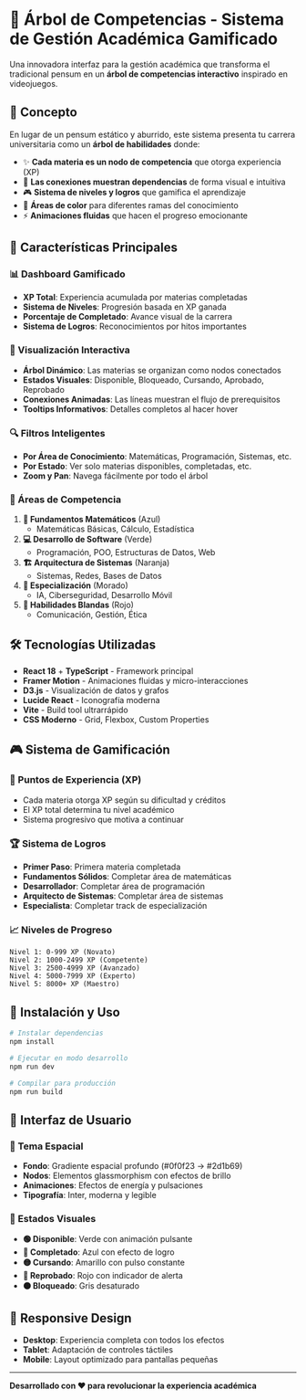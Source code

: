 # 🌟 Árbol de Competencias - Sistema de Gestión Académica Gamificado

Una innovadora interfaz para la gestión académica que transforma el tradicional pensum en un **árbol de competencias interactivo** inspirado en videojuegos.

## 🎯 Concepto

En lugar de un pensum estático y aburrido, este sistema presenta tu carrera universitaria como un **árbol de habilidades** donde:

- ✨ **Cada materia es un nodo de competencia** que otorga experiencia (XP)
- 🔗 **Las conexiones muestran dependencias** de forma visual e intuitiva
- 🎮 **Sistema de niveles y logros** que gamifica el aprendizaje
- 🌈 **Áreas de color** para diferentes ramas del conocimiento
- ⚡ **Animaciones fluidas** que hacen el progreso emocionante

## 🚀 Características Principales

### 📊 Dashboard Gamificado

- **XP Total**: Experiencia acumulada por materias completadas
- **Sistema de Niveles**: Progresión basada en XP ganada
- **Porcentaje de Completado**: Avance visual de la carrera
- **Sistema de Logros**: Reconocimientos por hitos importantes

### 🎨 Visualización Interactiva

- **Árbol Dinámico**: Las materias se organizan como nodos conectados
- **Estados Visuales**: Disponible, Bloqueado, Cursando, Aprobado, Reprobado
- **Conexiones Animadas**: Las líneas muestran el flujo de prerequisitos
- **Tooltips Informativos**: Detalles completos al hacer hover

### 🔍 Filtros Inteligentes

- **Por Área de Conocimiento**: Matemáticas, Programación, Sistemas, etc.
- **Por Estado**: Ver solo materias disponibles, completadas, etc.
- **Zoom y Pan**: Navega fácilmente por todo el árbol

### 🎯 Áreas de Competencia

1. **📐 Fundamentos Matemáticos** (Azul)
   - Matemáticas Básicas, Cálculo, Estadística
2. **💻 Desarrollo de Software** (Verde)
   - Programación, POO, Estructuras de Datos, Web
3. **🏗️ Arquitectura de Sistemas** (Naranja)
   - Sistemas, Redes, Bases de Datos
4. **🎯 Especialización** (Morado)
   - IA, Ciberseguridad, Desarrollo Móvil
5. **👥 Habilidades Blandas** (Rojo)
   - Comunicación, Gestión, Ética

## 🛠️ Tecnologías Utilizadas

- **React 18** + **TypeScript** - Framework principal
- **Framer Motion** - Animaciones fluidas y micro-interacciones
- **D3.js** - Visualización de datos y grafos
- **Lucide React** - Iconografía moderna
- **Vite** - Build tool ultrarrápido
- **CSS Moderno** - Grid, Flexbox, Custom Properties

## 🎮 Sistema de Gamificación

### 💎 Puntos de Experiencia (XP)

- Cada materia otorga XP según su dificultad y créditos
- El XP total determina tu nivel académico
- Sistema progresivo que motiva a continuar

### 🏆 Sistema de Logros

- **Primer Paso**: Primera materia completada
- **Fundamentos Sólidos**: Completar área de matemáticas
- **Desarrollador**: Completar área de programación
- **Arquitecto de Sistemas**: Completar área de sistemas
- **Especialista**: Completar track de especialización

### 📈 Niveles de Progreso

```
Nivel 1: 0-999 XP (Novato)
Nivel 2: 1000-2499 XP (Competente)
Nivel 3: 2500-4999 XP (Avanzado)
Nivel 4: 5000-7999 XP (Experto)
Nivel 5: 8000+ XP (Maestro)
```

## 🚀 Instalación y Uso

```bash
# Instalar dependencias
npm install

# Ejecutar en modo desarrollo
npm run dev

# Compilar para producción
npm run build
```

## 🎨 Interfaz de Usuario

### 🌌 Tema Espacial

- **Fondo**: Gradiente espacial profundo (#0f0f23 → #2d1b69)
- **Nodos**: Elementos glassmorphism con efectos de brillo
- **Animaciones**: Efectos de energía y pulsaciones
- **Tipografía**: Inter, moderna y legible

### 🎯 Estados Visuales

- **🟢 Disponible**: Verde con animación pulsante
- **🔵 Completado**: Azul con efecto de logro
- **🟡 Cursando**: Amarillo con pulso constante
- **🔴 Reprobado**: Rojo con indicador de alerta
- **⚫ Bloqueado**: Gris desaturado

## 📱 Responsive Design

- **Desktop**: Experiencia completa con todos los efectos
- **Tablet**: Adaptación de controles táctiles
- **Mobile**: Layout optimizado para pantallas pequeñas

---

**Desarrollado con ❤️ para revolucionar la experiencia académica**
